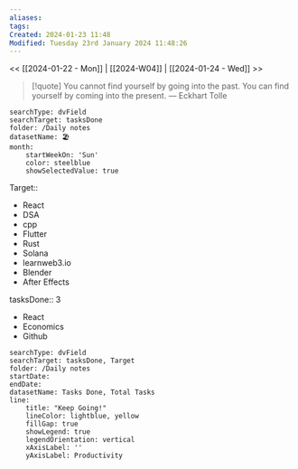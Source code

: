 ```yaml
---
aliases: 
tags: 
Created: 2024-01-23 11:48
Modified: Tuesday 23rd January 2024 11:48:26
---
```

<< [[2024-01-22 - Mon]] | [[2024-W04]] | [[2024-01-24 - Wed]] >>


> [!quote] You cannot find yourself by going into the past. You can find yourself by coming into the present.
> — Eckhart Tolle


```tracker
searchType: dvField
searchTarget: tasksDone
folder: /Daily notes 
datasetName: 🏖️
month:
	startWeekOn: 'Sun'
	color: steelblue
	showSelectedValue: true 
```


Target:: 
- React
- DSA
- cpp
- Flutter
- Rust
- Solana
- learnweb3.io
- Blender
- After Effects

tasksDone:: 3
- React
- Economics
- Github


```tracker
searchType: dvField
searchTarget: tasksDone, Target
folder: /Daily notes 
startDate:
endDate:
datasetName: Tasks Done, Total Tasks
line:
    title: "Keep Going!"
    lineColor: lightblue, yellow
    fillGap: true
    showLegend: true
    legendOrientation: vertical
    xAxisLabel: ''
    yAxisLabel: Productivity
```

